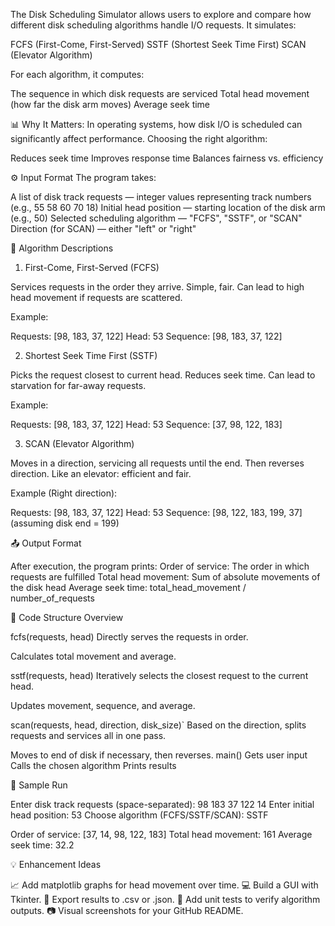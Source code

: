 The Disk Scheduling Simulator allows users to explore and compare how different disk scheduling algorithms handle I/O requests. It simulates:

FCFS (First-Come, First-Served)
SSTF (Shortest Seek Time First)
SCAN (Elevator Algorithm)

For each algorithm, it computes:

The sequence in which disk requests are serviced
Total head movement (how far the disk arm moves)
Average seek time

📊 Why It Matters:
In operating systems, how disk I/O is scheduled can significantly affect performance. Choosing the right algorithm:

Reduces seek time
Improves response time
Balances fairness vs. efficiency

⚙️ Input Format
The program takes:

A list of disk track requests — integer values representing track numbers (e.g., 55 58 60 70 18)
Initial head position — starting location of the disk arm (e.g., 50)
Selected scheduling algorithm — "FCFS", "SSTF", or "SCAN"
Direction (for SCAN) — either "left" or "right"

🧠 Algorithm Descriptions
1. First-Come, First-Served (FCFS)
   
Services requests in the order they arrive.
Simple, fair.
Can lead to high head movement if requests are scattered.

Example:

Requests: [98, 183, 37, 122]
Head: 53
Sequence: [98, 183, 37, 122]

2. Shortest Seek Time First (SSTF)
   
Picks the request closest to current head.
Reduces seek time.
Can lead to starvation for far-away requests.

Example:


Requests: [98, 183, 37, 122]
Head: 53
Sequence: [37, 98, 122, 183]

3. SCAN (Elevator Algorithm)
   
Moves in a direction, servicing all requests until the end.
Then reverses direction.
Like an elevator: efficient and fair.

Example (Right direction):


Requests: [98, 183, 37, 122]
Head: 53
Sequence: [98, 122, 183, 199, 37] (assuming disk end = 199)

📤 Output Format

After execution, the program prints:
Order of service: The order in which requests are fulfilled
Total head movement: Sum of absolute movements of the disk head
Average seek time: total_head_movement / number_of_requests

🧱 Code Structure Overview

fcfs(requests, head)
Directly serves the requests in order.

Calculates total movement and average.

sstf(requests, head)
Iteratively selects the closest request to the current head.

Updates movement, sequence, and average.

scan(requests, head, direction, disk_size)`
Based on the direction, splits requests and services all in one pass.

Moves to end of disk if necessary, then reverses.
main()
Gets user input
Calls the chosen algorithm
Prints results

🧪 Sample Run

Enter disk track requests (space-separated): 98 183 37 122 14
Enter initial head position: 53
Choose algorithm (FCFS/SSTF/SCAN): SSTF

Order of service: [37, 14, 98, 122, 183]
Total head movement: 161
Average seek time: 32.2

💡 Enhancement Ideas

📈 Add matplotlib graphs for head movement over time.
💻 Build a GUI with Tkinter.
📁 Export results to .csv or .json.
🧪 Add unit tests to verify algorithm outputs.
📷 Visual screenshots for your GitHub README.

